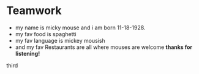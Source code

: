 # Teamwork
- my name is micky mouse and i am born 11-18-1928.
- my fav food is spaghetti
- my fav language is mickey mousish
- and my fav Restaurants are all where mouses are welcome
**thanks for listening!**

third
